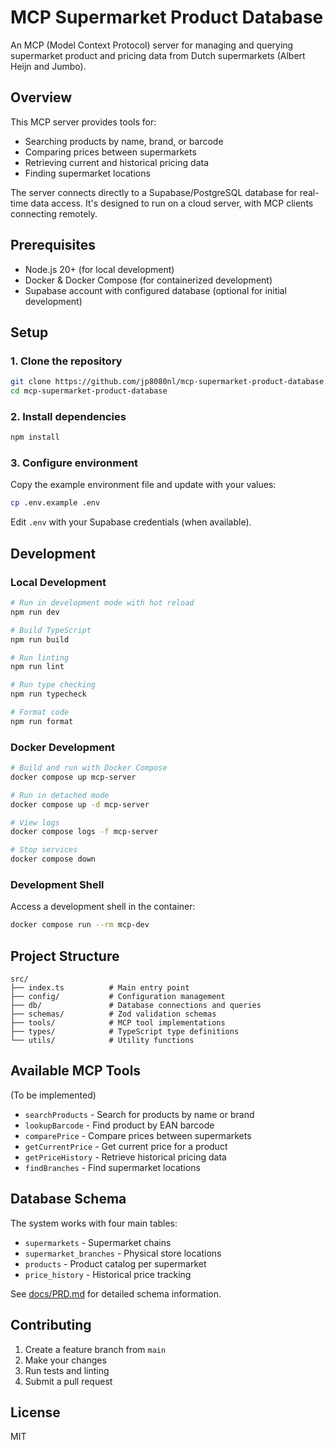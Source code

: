 # MCP Supermarket Product Database

An MCP (Model Context Protocol) server for managing and querying supermarket product and pricing data from Dutch supermarkets (Albert Heijn and Jumbo).

## Overview

This MCP server provides tools for:
- Searching products by name, brand, or barcode
- Comparing prices between supermarkets
- Retrieving current and historical pricing data
- Finding supermarket locations

The server connects directly to a Supabase/PostgreSQL database for real-time data access. It's designed to run on a cloud server, with MCP clients connecting remotely.

## Prerequisites

- Node.js 20+ (for local development)
- Docker & Docker Compose (for containerized development)
- Supabase account with configured database (optional for initial development)

## Setup

### 1. Clone the repository

```bash
git clone https://github.com/jp8080nl/mcp-supermarket-product-database.git
cd mcp-supermarket-product-database
```

### 2. Install dependencies

```bash
npm install
```

### 3. Configure environment

Copy the example environment file and update with your values:

```bash
cp .env.example .env
```

Edit `.env` with your Supabase credentials (when available).

## Development

### Local Development

```bash
# Run in development mode with hot reload
npm run dev

# Build TypeScript
npm run build

# Run linting
npm run lint

# Run type checking
npm run typecheck

# Format code
npm run format
```

### Docker Development

```bash
# Build and run with Docker Compose
docker compose up mcp-server

# Run in detached mode
docker compose up -d mcp-server

# View logs
docker compose logs -f mcp-server

# Stop services
docker compose down
```

### Development Shell

Access a development shell in the container:

```bash
docker compose run --rm mcp-dev
```

## Project Structure

```
src/
├── index.ts          # Main entry point
├── config/           # Configuration management
├── db/               # Database connections and queries
├── schemas/          # Zod validation schemas
├── tools/            # MCP tool implementations
├── types/            # TypeScript type definitions
└── utils/            # Utility functions
```

## Available MCP Tools

(To be implemented)

- `searchProducts` - Search for products by name or brand
- `lookupBarcode` - Find product by EAN barcode
- `comparePrice` - Compare prices between supermarkets
- `getCurrentPrice` - Get current price for a product
- `getPriceHistory` - Retrieve historical pricing data
- `findBranches` - Find supermarket locations

## Database Schema

The system works with four main tables:

- `supermarkets` - Supermarket chains
- `supermarket_branches` - Physical store locations
- `products` - Product catalog per supermarket
- `price_history` - Historical price tracking

See [docs/PRD.md](docs/PRD.md) for detailed schema information.

## Contributing

1. Create a feature branch from `main`
2. Make your changes
3. Run tests and linting
4. Submit a pull request

## License

MIT